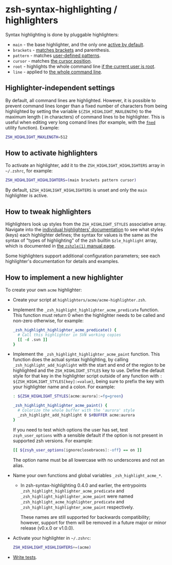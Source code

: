 zsh-syntax-highlighting / highlighters
======================================

Syntax highlighting is done by pluggable highlighters:

* `main` - the base highlighter, and the only one [active by default][1].
* `brackets` - [matches brackets][2] and parenthesis.
* `pattern` - matches [user-defined patterns][3].
* `cursor` - matches [the cursor position][4].
* `root` - highlights the whole command line [if the current user is root][5].
* `line` - applied to [the whole command line][6].

[1]: highlighters/main.md

[2]: highlighters/brackets.md

[3]: highlighters/pattern.md

[4]: highlighters/cursor.md

[5]: highlighters/root.md

[6]: highlighters/line.md


Highlighter-independent settings
--------------------------------

By default, all command lines are highlighted. However, it is possible to prevent command lines longer than a fixed
number of characters from being highlighted by setting the variable `${ZSH_HIGHLIGHT_MAXLENGTH}` to the maximum length (
in characters) of command lines to be highlighter. This is useful when editing very long comand lines (for example, with
the [`fned`][fned] utility function). Example:

[fned]: http://zsh.sourceforge.net/Doc/Release/User-Contributions.html#index-zed

```zsh
ZSH_HIGHLIGHT_MAXLENGTH=512
```

How to activate highlighters
----------------------------

To activate an highlighter, add it to the `ZSH_HIGHLIGHT_HIGHLIGHTERS` array in
`~/.zshrc`, for example:

```zsh
ZSH_HIGHLIGHT_HIGHLIGHTERS=(main brackets pattern cursor)
```

By default, `$ZSH_HIGHLIGHT_HIGHLIGHTERS` is unset and only the `main`
highlighter is active.


How to tweak highlighters
-------------------------

Highlighters look up styles from the `ZSH_HIGHLIGHT_STYLES` associative array. Navigate into
the [individual highlighters' documentation](highlighters/) to see what styles (keys) each highlighter defines; the
syntax for values is the same as the syntax of "types of highlighting" of the zsh builtin
`$zle_highlight` array, which is documented in [the `zshzle(1)` manual page][zshzle-Character-Highlighting].

[zshzle-Character-Highlighting]: http://zsh.sourceforge.net/Doc/Release/Zsh-Line-Editor.html#Character-Highlighting

Some highlighters support additional configuration parameters; see each highlighter's documentation for details and
examples.


How to implement a new highlighter
----------------------------------

To create your own `acme` highlighter:

* Create your script at
  `highlighters/acme/acme-highlighter.zsh`.

* Implement the `_zsh_highlight_highlighter_acme_predicate` function. This function must return 0 when the highlighter
  needs to be called and non-zero otherwise, for example:

    ```zsh
    _zsh_highlight_highlighter_acme_predicate() {
      # Call this highlighter in SVN working copies
      [[ -d .svn ]]
    }
    ```

* Implement the `_zsh_highlight_highlighter_acme_paint` function. This function does the actual syntax highlighting, by
  calling
  `_zsh_highlight_add_highlight` with the start and end of the region to be highlighted and the `ZSH_HIGHLIGHT_STYLES`
  key to use. Define the default style for that key in the highlighter script outside of any function with
  `: ${ZSH_HIGHLIGHT_STYLES[key]:=value}`, being sure to prefix the key with your highlighter name and a colon. For
  example:

    ```zsh
    : ${ZSH_HIGHLIGHT_STYLES[acme:aurora]:=fg=green}

    _zsh_highlight_highlighter_acme_paint() {
      # Colorize the whole buffer with the 'aurora' style
      _zsh_highlight_add_highlight 0 $#BUFFER acme:aurora
    }
    ```

  If you need to test which options the user has set, test `zsyh_user_options`
  with a sensible default if the option is not present in supported zsh versions. For example:

    ```zsh
    [[ ${zsyh_user_options[ignoreclosebraces]:-off} == on ]]
    ```

  The option name must be all lowercase with no underscores and not an alias.

* Name your own functions and global variables `_zsh_highlight_acme_*`.

    - In zsh-syntax-highlighting 0.4.0 and earlier, the entrypoints
      `_zsh_highlight_highlighter_acme_predicate` and
      `_zsh_highlight_highlighter_acme_paint`
      were named
      `_zsh_highlight_acme_highlighter_predicate` and
      `_zsh_highlight_highlighter_acme_paint` respectively.

      These names are still supported for backwards compatibility; however, support for them will be removed in a future
      major or minor release (v0.x.0 or v1.0.0).

* Activate your highlighter in `~/.zshrc`:

    ```zsh
    ZSH_HIGHLIGHT_HIGHLIGHTERS+=(acme)
    ```

* [Write tests](../tests/README.md).

